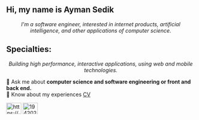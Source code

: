 <h2>Hi, my name is Ayman Sedik</h2>
<p align="center" >
<i>I'm a software engineer, interested in internet products, artificial intelligence, and other applications of computer science.</i>
</p>

## Specialties: 
<p align="center" >
<i>Building high performance, interactive applications, using web and mobile technologies.</i>
</p>

💬 Ask me about **computer science and software engineering or front and back end.**<br>
📄 Know about my experiences [CV](https://drive.google.com/file/d/18sNUnCi1nRxb0TpSBGrlaoyw7BuNUA-6/view?usp=sharing)

 <a href="https://www.linkedin.com/in/ayman-sedik/" target="blank"><img align="center" src="https://raw.githubusercontent.com/rahuldkjain/github-profile-readme-generator/master/src/images/icons/Social/linked-in-alt.svg" alt="https://www.linkedin.com/in/ayman-sedik/" height="30" width="40" /></a>
<a href="https://stackoverflow.com/users/17209655/ayman-99?tab=profile" target="blank"><img align="center" src="https://raw.githubusercontent.com/rahuldkjain/github-profile-readme-generator/master/src/images/icons/Social/stack-overflow.svg" alt="19420215" height="30" width="40" /></a>




